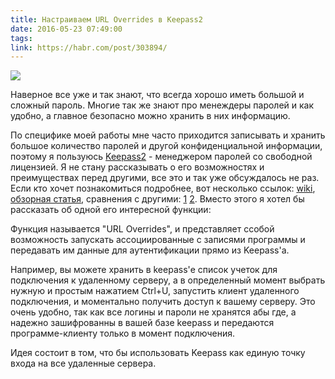 ```yaml
---
title: Настраиваем URL Overrides в Keepass2
date: 2016-05-23 07:49:00
tags:
link: https://habr.com/post/303894/
---
```


![](https://habrastorage.org/files/346/b1c/039/346b1c0395f843f18a1e2666598efd4f.png)

Наверное все уже и так знают, что всегда хорошо иметь большой и сложный пароль. Многие так же знают про менеждеры паролей и как удобно, а главное безопасно можно хранить в них информацию.

По специфике моей работы мне часто приходится записывать и хранить большое количество паролей и другой конфиденциальной информации, поэтому я пользуюсь <a href="http://keepass.info/index.html">Keepass2</a> - менеджером паролей со свободной лицензией. Я не стану рассказывать о его возможностях и преимуществах перед другими, все это и так уже обсуждалось не раз. Если кто хочет познакомиться подробнее, вот несколько ссылок: [wiki](https://ru.wikipedia.org/wiki/KeePass), [обзорная статья](https://habr.com/post/10523/), сравнения с другими: [1](https://habr.com/post/125248/) [2](https://habr.com/post/225053/).
Вместо этого я хотел бы рассказать об одной его интересной функции:

Функция называется "URL Overrides", и представляет ссобой возможность запускать ассоциированные с записями программы и передавать им данные для аутентификации прямо из Keepass'а.

Например, вы можете хранить в keepass'е список учеток для подключения к  удаленному серверу, а в определенный момент выбрать нужную и простым нажатием Ctrl+U, запустить клиент удаленного подключения, и моментально получить доступ к вашему серверу.
Это очень удобно, так как все логины и пароли не хранятся абы где, а надежно зашифрованны в вашей базе keepass и передаются программе-клиенту только в момент подключения.

Идея состоит в том, что бы использовать Keepass как единую точку входа на все удаленные сервера.
<!-- more -->
